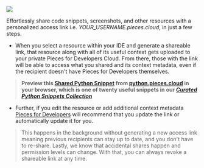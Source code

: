 [//]: # (title: Select Right Click and Link Share Directly in Your IDE)

![](SHARE_LINK_JETBRAINS.gif)

Effortlessly share code snippets, screenshots, and other resources with a personalized access link i.e. *YOUR_USERNAME.pieces.cloud*, in just a few steps. 

- When you select a resource within your IDE and generate a shareable link, that resource along with all of its useful context gets uploaded to your private Pieces for Developers Cloud.
From there, those with the link will be able to access what you shared and its context metadata, even if the recipient doesn't have Pieces for Developers themselves.
> **Preview this [Shared Python Snippet](https://python.pieces.cloud/?p=8711459369) from [python.pieces.cloud](https://python.pieces.cloud/?p=8711459369) in your browser, which is one of twenty useful snippets in our [_Curated Python Snippets Collection_](https://code.pieces.app/collections/python)**

- Further, if you edit the resource or add additional context metadata [Pieces for Developers](context-awareness-engine-and-origin-details.md "Context Information") will recommend that you update the link or automatically update it for you. 
> This happens in the background without generating a new access link meaning previous recipients can stay up to date, and you don't have to re-share.
Lastly, we know that accidental shares happen and permission levels can change. With that, you can always revoke a shareable link at any time.
